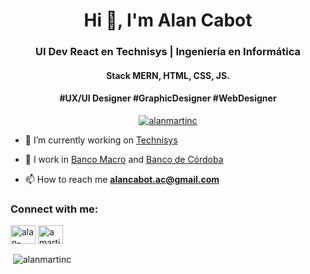 <h1 align="center">Hi 👋, I'm Alan Cabot</h1>
<h3 align="center">UI Dev React en Technisys | Ingeniería en Informática</h3>
<h4 align="center">Stack MERN, HTML, CSS, JS.</h4>
<h4 align="center">#UX/UI Designer #GraphicDesigner #WebDesigner</h4>

<p align="center"> <a href="https://github.com/ryo-ma/github-profile-trophy"><img src="https://github-profile-trophy.vercel.app/?username=alanmartinc" alt="alanmartinc" /></a> </p>

- 🔭 I’m currently working on [Technisys](https://technisys.com/?lang=es)
- 🔭 I work in [Banco Macro](https://www.macro.com.ar/home-page) and [Banco de Córdoba](https://www.bancor.com.ar/718_APP/)

- 📫 How to reach me **alancabot.ac@gmail.com**

<h3 align="left">Connect with me:</h3>
<p align="left">
<a href="https://linkedin.com/in/alan-cabot" target="blank"><img align="center" src="https://cdn.jsdelivr.net/npm/simple-icons@3.0.1/icons/linkedin.svg" alt="alan-cabot" height="30" width="40" /></a>
<a href="https://instagram.com/amartinc_" target="blank"><img align="center" src="https://cdn.jsdelivr.net/npm/simple-icons@3.0.1/icons/instagram.svg" alt="amartinc_" height="30" width="40" /></a>
</p>

<p>&nbsp;<img align="center" src="https://github-readme-stats.vercel.app/api?username=alanmartinc&show_icons=true&locale=en" alt="alanmartinc" /></p>
